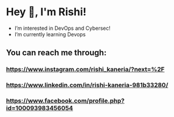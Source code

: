 # Hey 👋, I'm Rishi!
- I’m interested in DevOps and Cybersec!
- I’m currently learning Devops 
## You can reach me through:
### https://www.instagram.com/rishi_kaneria/?next=%2F
### https://www.linkedin.com/in/rishi-kaneria-981b33280/
### https://www.facebook.com/profile.php?id=100093983456054


<!---
Rk1805/Rk1805 is a ✨ special ✨ repository because its `README.md` (this file) appears on your GitHub profile.
You can click the Preview link to take a look at your changes.
--->
